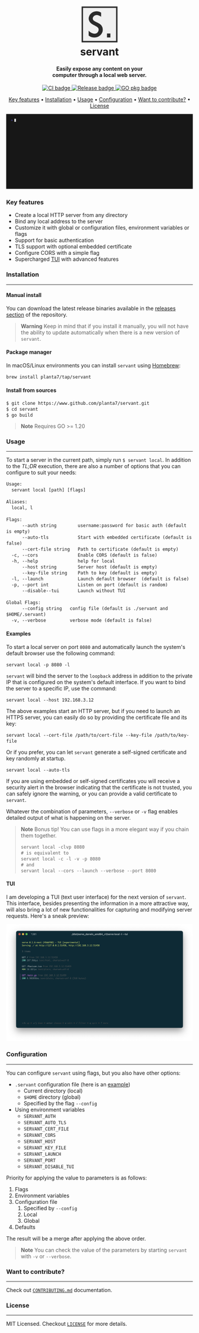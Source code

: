 <h1 align="center">
  <br>
  <img src="./assets/logo.png" alt="servant" width="100">
  <br>
  servant
  <br>
</h1>

<h4 align="center">Easily expose any content on your<br/>computer through a local web server.</h4>

<p align="center">
  <a href="https://github.com/planta7/servant/actions/workflows/ci.yaml">
    <img src="https://github.com/planta7/servant/actions/workflows/ci.yaml/badge.svg" alt="CI badge">
  </a>
  <a href="https://github.com/planta7/servant/actions/workflows/release.yaml">
    <img src="https://github.com/planta7/servant/actions/workflows/release.yaml/badge.svg" alt="Release badge">
  </a>
  <a href="https://pkg.go.dev/github.com/planta7/servant">
    <img src="https://pkg.go.dev/badge/github.com/planta7/servant.svg" alt="GO pkg badge">
  </a>
</p>

<p align="center">
  <a href="#key-features">Key features</a> •
  <a href="#installation">Installation</a> •
  <a href="#usage">Usage</a> •
  <a href="#configuration">Configuration</a> •
  <a href="#want-to-contribute">Want to contribute?</a> •
  <a href="#license">License</a>
</p>

![screenshot](assets/demo.gif)

### Key features

+ Create a local HTTP server from any directory
+ Bind any local address to the server
+ Customize it with global or configuration files, environment variables or flags
+ Support for basic authentication
+ TLS support with optional embedded certificate
+ Configure CORS with a simple flag
+ Supercharged [TUI](#tui) with advanced features

### Installation
---

#### Manual install
You can download the latest release binaries available in the
[releases section](https://github.com/planta7/servant/releases/latest) of the repository.

> **Warning**
> Keep in mind that if you install it manually, you will not have the ability to update automatically when there
> is a new version of `servant`.

#### Package manager
In macOS/Linux environments you can install `servant` using [Homebrew](https://brew.sh):

```shell
brew install planta7/tap/servant
```

#### Install from sources

```shell
$ git clone https://www.github.com/planta7/servant.git
$ cd servant
$ go build
```

> **Note**
> Requires GO >= 1.20


### Usage
---

To start a server in the current path, simply run `$ servant local`. In addition to the _TL;DR_ execution,
there are also a number of options that you can configure to suit your needs:

```shell
Usage:
  servant local [path] [flags]

Aliases:
  local, l

Flags:
      --auth string        username:password for basic auth (default is empty)
      --auto-tls           Start with embedded certificate (default is false)
      --cert-file string   Path to certificate (default is empty)
  -c, --cors               Enable CORS (default is false)
  -h, --help               help for local
      --host string        Server host (default is empty)
      --key-file string    Path to key (default is empty)
  -l, --launch             Launch default browser  (default is false)
  -p, --port int           Listen on port (default is random)
      --disable--tui       Launch without TUI

Global Flags:
      --config string   config file (default is ./servant and $HOME/.servant)
  -v, --verbose         verbose mode (default is false)
```

#### Examples

To start a local server on port `8080` and automatically launch the system's default browser use the following command:

```shell
servant local -p 8080 -l
```

`servant` will bind the server to the `loopback` address in addition to the private IP that is configured on the system's
default interface. If you want to bind the server to a specific IP, use the command:

```shell
servant local --host 192.168.3.12
```

The above examples start an HTTP server, but if you need to launch an HTTPS server, you can easily do so by providing
the certificate file and its key:

```shell
servant local --cert-file /path/to/cert-file --key-file /path/to/key-file
```

Or if you prefer, you can let `servant` generate a self-signed certificate and key randomly at startup.

```shell
servant local --auto-tls
```

If you are using embedded or self-signed certificates you will receive a security alert in the browser indicating that the
certificate is not trusted, you can safely ignore the warning, or you can provide a valid certificate to `servant`.

Whatever the combination of parameters, `--verbose` or `-v` flag enables detailed output of what is happening on
the server.

> **Note**
> Bonus tip! You can use flags in a more elegant way if you chain them together.
> ```shell
> servant local -clvp 8080
> # is equivalent to
> servant local -c -l -v -p 8080
> # and
> servant local --cors --launch --verbose --port 8080
> ```

#### TUI

I am developing a TUI (text user interface) for the next version of `servant`. This interface, besides presenting the
information in a more attractive way, will also bring a lot of new functionalities for capturing and modifying server
requests. Here's a sneak preview:

![TUI console](assets/tui.png)

### Configuration
---

You can configure `servant` using flags, but you also have other options:

+ `.servant` configuration file (here is an [example](.servant.sample))
  + Current directory (local)
  + `$HOME` directory (global)
  + Specified by the flag `--config`
+ Using environment variables
  + `SERVANT_AUTH`
  + `SERVANT_AUTO_TLS`
  + `SERVANT_CERT_FILE`
  + `SERVANT_CORS`
  + `SERVANT_HOST`
  + `SERVANT_KEY_FILE`
  + `SERVANT_LAUNCH`
  + `SERVANT_PORT`
  + `SERVANT_DISABLE_TUI`

Priority for applying the value to parameters is as follows:

1. Flags
2. Environment variables
3. Configuration file
   1. Specified by `--config`
   2. Local
   3. Global
4. Defaults

The result will be a merge after applying the above order.

> **Note**
> You can check the value of the parameters by starting `servant` with `-v` or `--verbose`.

### Want to contribute?
---

Check out [`CONTRIBUTING.md`](CONTRIBUTING.md) documentation.


### License
---

MIT Licensed. Checkout [`LICENSE`](LICENSE) for more details.
